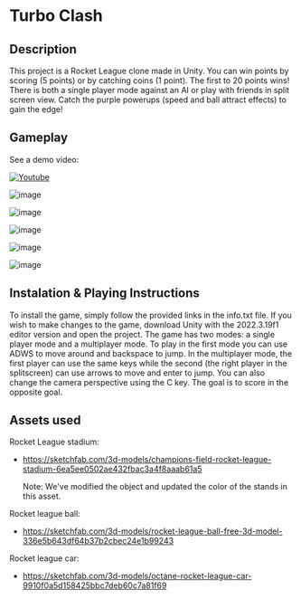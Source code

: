 # Turbo Clash

## Description

This project is a Rocket League clone made in Unity. You can win points by scoring (5 points) or by catching coins (1 point). The first to 20 points wins! There is both a single player mode against an AI or play with friends in split screen view. Catch the purple powerups (speed and ball attract effects) to gain the edge!

## Gameplay

See a demo video:

[![Youtube](https://img.shields.io/badge/YouTube-FF0000?style=for-the-badge&logo=youtube&logoColor=white)](https://youtu.be/3k9FRQpsfF8)

![image](https://github.com/m21ark/ddjd/assets/72521279/d563e5f4-2275-402a-874c-7f613a5f43c0)

![image](https://github.com/m21ark/ddjd/assets/72521279/b41b686b-6650-43c4-9772-0314663fe38e)

![image](https://github.com/m21ark/ddjd/assets/72521279/bc4fa242-3fd5-4b49-ad77-6dfb619ab141)

![image](https://github.com/m21ark/ddjd/assets/72521279/dec96744-c930-48f7-b2db-48801281c66d)

![image](https://github.com/m21ark/ddjd/assets/72521279/3c40f105-5d42-47bb-bec8-47baa6146c89)

## Instalation & Playing Instructions

To install the game, simply follow the provided links in the info.txt file. If you wish to make changes to the game, download Unity with the 2022.3.19f1 editor version and open the project.
	The game has two modes: a single player mode and a multiplayer mode. To play in the first mode you can use ADWS to move around and backspace to jump. In the multiplayer mode, the first player can use the same keys while the second (the right player in the splitscreen) can use arrows to move and enter to jump. You can also change the camera perspective using the C key.
	The goal is to score in the opposite goal.
 
## Assets used

Rocket League stadium:
- https://sketchfab.com/3d-models/champions-field-rocket-league-stadium-6ea5ee0502ae432fbac3a4f8aaab61a5

  Note: We've modified the object and updated the color of the stands in this asset.
  
Rocket league ball:
- https://sketchfab.com/3d-models/rocket-league-ball-free-3d-model-336e5b643df64b37b2cbec24e1b99243

Rocket league car:
- https://sketchfab.com/3d-models/octane-rocket-league-car-9910f0a5d158425bbc7deb60c7a81f69



